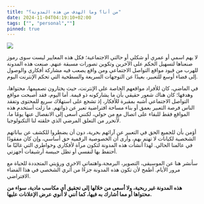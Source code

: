 ```yaml
---
title: "من أنا؟ وما الهدف من هذه المدونة؟"
date: 2024-11-04T04:19:10+02:00
tags: ["", "personal",""]
pinned: true
---
```

![](https://i.pinimg.com/564x/be/5c/a4/be5ca43d8dc194948ad2a9cd15614ad2.jpg)

لا يهم اسمي أو عمري أو شكلي أو حالتي الاجتماعية؛ فكل هذه المعايير ليست سوى رموز صنعناها لتسهيل الحكم على الآخرين وتكوين تصورات مسبقة عنهم. صنعت هذه المدونة للهرب من قيود مواقع التواصل الاجتماعي ومن واقع يصعب فيه مشاركة أفكاري والوصول إلى فضاء أوسع للتعبير، بعيدًا عن التوجهات السريعة والسطحية التي تحكم الإنترنت اليوم.

في الماضي، كان للأفراد مواقعهم الخاصة على الإنترنت، حيث يختارون تصميمها، محتواها، وهدفها؛ كان هناك شعور حقيقي بأن ما يشاركونه ذو قيمة. أما اليوم، فقد أصبحت مواقع التواصل الاجتماعي أشبه بمقبرة للأفكار، إذ تشجع على استهلاك سريع للمحتوى وتفقد الناس فرصة التعبير بعمق أو بناء مساحة افتراضية تعبر عن ذواتهم. ما زلت أستخدم هذه المواقع فقط للبقاء على اتصال مع من حولي، لكنني أسعى إلى الانفصال عنها يومًا ما، لأتحرر من التعلق المرضي الذي خلقته لنا  التكنولوجيا.

أؤمن بأن للجميع الحق في التعبير عن آرائهم بحرية، دون أن يضطروا للكشف عن بياناتهم الشخصية لكيانات لا تهتم بهم، وأرى أن الخصوصية الرقمية حق أساسي، وإن كان مفقودًا في عالمنا الحالي. لهذا أنشأت هذه المدونة لتكون مرآة لأفكاري وخواطري التي غالبًا ما أحتفظ بها لنفسي أو تظل حبيسة أرشيفات أجهزتي.

سأنشر هنا عن الموسيقى، التصوير، البرمجة،واهتماتي الاخري ورؤيتي المتجددة للحياة مع مرور الأيام. أطمح لأن تكون هذه المدونة جزءًا من أثري الشخصي في هذا الفضاء الافتراضي.



**هذه المدونة غير ربحية، ولا أسعى من خلالها إلى تحقيق أي مكاسب مادية، سواء من محتواها أو مما أشارك به فيها، كما أنني لا أنوي عرض الإعلانات عليها.**